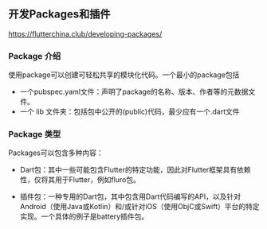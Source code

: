 





## 开发Packages和插件 

https://flutterchina.club/developing-packages/

### Package 介绍

使用package可以创建可轻松共享的模块化代码。一个最小的package包括
-  一个pubspec.yaml文件：声明了package的名称、版本、作者等的元数据文件。
- 一个 lib 文件夹：包括包中公开的(public)代码，最少应有一个<package-name>.dart文件

### Package 类型

Packages可以包含多种内容：
- Dart包：其中一些可能包含Flutter的特定功能，因此对Flutter框架具有依赖性，仅将其用于Flutter，例如fluro包。

-  插件包：一种专用的Dart包，其中包含用Dart代码编写的API，以及针对Android（使用Java或Kotlin）和/或针对iOS（使用ObjC或Swift）平台的特定实现。一个具体的例子是battery插件包。

